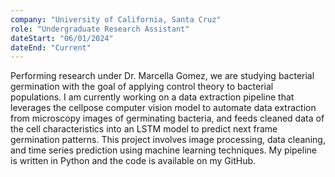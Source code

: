 ```yaml
---
company: "University of California, Santa Cruz"
role: "Undergraduate Research Assistant"
dateStart: "06/01/2024"
dateEnd: "Current"
---
```


Performing research under Dr. Marcella Gomez, we are studying bacterial germination with the goal of applying control theory to bacterial populations. I am currently working on a data extraction pipeline that leverages the cellpose computer vision model to automate data extraction from microscopy images of germinating bacteria, and feeds cleaned data of the cell characteristics into an LSTM model to predict next frame germination patterns. This project involves image processing, data cleaning, and time series prediction using machine learning techniques. My pipeline is written in Python and the code is available on my GitHub.
